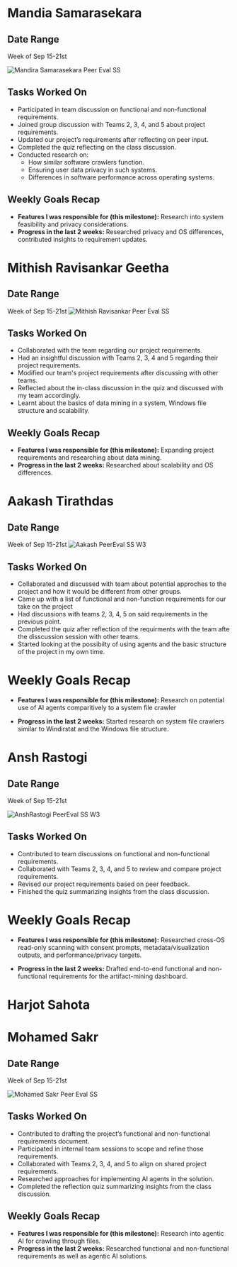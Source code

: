 # Mandia Samarasekara

## Date Range

Week of Sep 15-21st

![Mandira Samarasekara Peer Eval SS](images/MandiraPeerEval.png)

## Tasks Worked On

- Participated in team discussion on functional and non-functional requirements.
- Joined group discussion with Teams 2, 3, 4, and 5 about project requirements.
- Updated our project’s requirements after reflecting on peer input.
- Completed the quiz reflecting on the class discussion.
- Conducted research on:
  - How similar software crawlers function.
  - Ensuring user data privacy in such systems.
  - Differences in software performance across operating systems.

## Weekly Goals Recap

- **Features I was responsible for (this milestone):** Research into system feasibility and privacy considerations.
- **Progress in the last 2 weeks:** Researched privacy and OS differences, contributed insights to requirement updates.

# Mithish Ravisankar Geetha

## Date Range

Week of Sep 15-21st
![Mithish Ravisankar Peer Eval SS](images/MithishW3PeerEval.png)

## Tasks Worked On

- Collaborated with the team regarding our project requirements.
- Had an insightful discussion with Teams 2, 3, 4 and 5 regarding their project requirements.
- Modified our team's project requirements after discussing with other teams.
- Reflected about the in-class discussion in the quiz and discussed with my team accordingly.
- Learnt about the basics of data mining in a system, Windows file structure and scalability.

## Weekly Goals Recap

- **Features I was responsible for (this milestone):** Expanding project requirements and researching about data mining.
- **Progress in the last 2 weeks:** Researched about scalability and OS differences.

# Aakash Tirathdas
## Date Range

Week of Sep 15-21st
![Aakash PeerEval SS W3](images/aakashpeerevalW3.png)

## Tasks Worked On
- Collaborated and discussed with team about potential approches to the project and how it would be different from other groups.
- Came up with a list of functional and non-function requirements for our take on the project
- Had discussions with teams 2, 3, 4, 5 on said requirements in the previous point.
- Completed the quiz after reflection of the requirments with the team afte the disscussion session with other teams.
- Started looking at the possibilty of using agents and the basic structure of the project in my own time. 

# Weekly Goals Recap

- **Features I was responsible for (this milestone):** Research on potential use of AI agents comparitively to a system file crawler 

- **Progress in the last 2 weeks:** Started research on system file crawlers similar to Windirstat and the Windows file structure.


# Ansh Rastogi

## Date Range

Week of Sep 15-21st

![AnshRastogi PeerEval SS W3](images/AnshRastogi_PeerEval_SS_W3.png)

## Tasks Worked On

- Contributed to team discussions on functional and non-functional requirements.
- Collaborated with Teams 2, 3, 4, and 5 to review and compare project requirements.
- Revised our project requirements based on peer feedback.
- Finished the quiz summarizing insights from the class discussion.

# Weekly Goals Recap

- **Features I was responsible for (this milestone):** Researched cross-OS read-only scanning with consent prompts, metadata/visualization outputs, and performance/privacy targets.

- **Progress in the last 2 weeks:** Drafted end-to-end functional and non-functional requirements for the artifact-mining dashboard.

# Harjot Sahota

# Mohamed Sakr

## Date Range

Week of Sep 15-21st

![Mohamed Sakr Peer Eval SS](images/MohamedSakrChecklist.png)

## Tasks Worked On

- Contributed to drafting the project’s functional and non-functional requirements document.
- Participated in internal team sessions to scope and refine those requirements.
- Collaborated with Teams 2, 3, 4, and 5 to align on shared project requirements.
- Researched approaches for implementing AI agents in the solution.
- Completed the reflection quiz summarizing insights from the class discussion.

## Weekly Goals Recap

- **Features I was responsible for (this milestone):** Research into agentic AI for crawling through files.
- **Progress in the last 2 weeks:** Researched functional and non-functional requirements as well as agentic AI solutions.